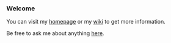 
### Welcome

You can visit my [homepage](https://liupj.top/academy/) or my [wiki](https://liupj.top/) to get more information.

Be free to ask me about anything [here](https://github.com/Brannua/brannua/issues/).
